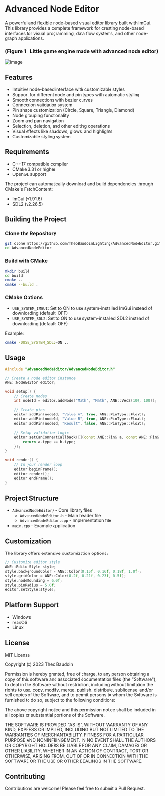 # Advanced Node Editor

A powerful and flexible node-based visual editor library built with ImGui. This library provides a complete framework for creating node-based interfaces for visual programming, data flow systems, and other node-graph applications.

### (Figure 1 : Little game engine made with advanced node editor)
![image](https://github.com/user-attachments/assets/16b3ddc6-ae1b-4c63-8a93-942dafcba0da)

## Features

- Intuitive node-based interface with customizable styles
- Support for different node and pin types with automatic styling
- Smooth connections with bezier curves
- Connection validation system
- Pin shape customization (Circle, Square, Triangle, Diamond)
- Node grouping functionality
- Zoom and pan navigation
- Selection, deletion, and other editing operations
- Visual effects like shadows, glows, and highlights
- Customizable styling system

## Requirements

- C++17 compatible compiler
- CMake 3.31 or higher
- OpenGL support

The project can automatically download and build dependencies through CMake's FetchContent:
- ImGui (v1.91.6)
- SDL2 (v2.26.5)

## Building the Project

### Clone the Repository

```bash
git clone https://github.com/TheoBaudoinLighting/AdvancedNodeEditor.git
cd AdvancedNodeEditor
```

### Build with CMake

```bash
mkdir build
cd build
cmake ..
cmake --build .
```

### CMake Options

- `USE_SYSTEM_IMGUI`: Set to ON to use system-installed ImGui instead of downloading (default: OFF)
- `USE_SYSTEM_SDL2`: Set to ON to use system-installed SDL2 instead of downloading (default: OFF)

Example:
```bash
cmake -DUSE_SYSTEM_SDL2=ON ..
```

## Usage

```cpp
#include "AdvancedNodeEditor/AdvancedNodeEditor.h"

// Create a node editor instance
ANE::NodeEditor editor;

void setup() {
    // Create nodes
    int nodeId = editor.addNode("Math", "Math", ANE::Vec2(100, 100));
    
    // Create pins
    editor.addPin(nodeId, "Value A", true, ANE::PinType::Float);
    editor.addPin(nodeId, "Value B", true, ANE::PinType::Float);
    editor.addPin(nodeId, "Result", false, ANE::PinType::Float);
    
    // Setup validation logic
    editor.setCanConnectCallback([](const ANE::Pin& a, const ANE::Pin& b) {
        return a.type == b.type;
    });
}

void render() {
    // In your render loop
    editor.beginFrame();
    editor.render();
    editor.endFrame();
}
```

## Project Structure

- `AdvancedNodeEditor/` - Core library files
  - `AdvancedNodeEditor.h` - Main header file
  - `AdvancedNodeEditor.cpp` - Implementation file
- `main.cpp` - Example application

## Customization

The library offers extensive customization options:

```cpp
// Customize editor style
ANE::EditorStyle style;
style.backgroundColor = ANE::Color(0.15f, 0.16f, 0.18f, 1.0f);
style.gridColor = ANE::Color(0.2f, 0.21f, 0.23f, 0.5f);
style.nodeRounding = 6.0f;
style.pinRadius = 5.0f;
editor.setStyle(style);
```

## Platform Support

- Windows
- macOS
- Linux

## License

MIT License

Copyright (c) 2023 Theo Baudoin

Permission is hereby granted, free of charge, to any person obtaining a copy
of this software and associated documentation files (the "Software"), to deal
in the Software without restriction, including without limitation the rights
to use, copy, modify, merge, publish, distribute, sublicense, and/or sell
copies of the Software, and to permit persons to whom the Software is
furnished to do so, subject to the following conditions:

The above copyright notice and this permission notice shall be included in all
copies or substantial portions of the Software.

THE SOFTWARE IS PROVIDED "AS IS", WITHOUT WARRANTY OF ANY KIND, EXPRESS OR
IMPLIED, INCLUDING BUT NOT LIMITED TO THE WARRANTIES OF MERCHANTABILITY,
FITNESS FOR A PARTICULAR PURPOSE AND NONINFRINGEMENT. IN NO EVENT SHALL THE
AUTHORS OR COPYRIGHT HOLDERS BE LIABLE FOR ANY CLAIM, DAMAGES OR OTHER
LIABILITY, WHETHER IN AN ACTION OF CONTRACT, TORT OR OTHERWISE, ARISING FROM,
OUT OF OR IN CONNECTION WITH THE SOFTWARE OR THE USE OR OTHER DEALINGS IN THE
SOFTWARE.

## Contributing

Contributions are welcome! Please feel free to submit a Pull Request.
